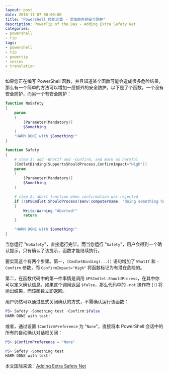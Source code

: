 ```yaml
---
layout: post
date: 2018-11-07 00:00:00
title: "PowerShell 技能连载 - 添加额外的安全防护"
description: PowerTip of the Day - Adding Extra Safety Net
categories:
- powershell
- tip
tags:
- powershell
- tip
- powertip
- series
- translation
---
```

如果您正在编写 PowerShell 函数，并且知道某个函数可能会造成很多危险结果，那么有一个简单的方法可以增加一层额外的安全防护。以下是了个函数，一个没有安全防护，而另一个有安全防护：

```powershell
function NoSafety
{
    param
    (
        [Parameter(Mandatory)]
        $Something
    )
    "HARM DONE with $Something!"
}

function Safety
{
    # step 1: add -WhatIf and -Confirm, and mark as harmful
    [CmdletBinding(SupportsShouldProcess,ConfirmImpact="High")]
    param
    (
        [Parameter(Mandatory)]
        $Something
    )

    # step 2: abort function when confirmation was rejected
    if (!$PSCmdlet.ShouldProcess($env:computername, "doing something harmful"))
    {
        Write-Warning "Aborted!"
        return
    }

    "HARM DONE with $Something!"
}
```

当您运行 "`NoSafety`"，直接运行完毕。而当您运行 "`Safety`"，用户会得到一个确认提示，只有确认了该提示，函数才能继续执行。

要实现这个有两个步骤。第一，`[CmdletBinding(...)]` 语句增加了 `WhatIf` 和 `-Confirm` 参数，而 `ConfirmImpact="High"` 将函数标记为有潜在危险的。

第二，在函数代码中的第一件事情是调用 `$PSCmdlet.ShouldProcess`，在其中你可以定义确认信息。如果这个调用返回 `$false`，那么代码中的 `-not` 操作符 (`!`) 将抛出结果，而该函数立即返回。

用户仍然可以通过显式关闭确认的方式，不需确认运行该函数：

```powershell
PS> Safety -Something test -Confirm:$false
HARM DONE with test!
```

或者，通过设置 `$ConfirmPreference` 为 "`None`"，直接将本 PowerShell 会话中的所有的自动确认对话框关闭：

```powershell
PS> $ConfirmPreference = "None"

PS> Safety -Something test
HARM DONE with test!
```

<!--more-->
本文国际来源：[Adding Extra Safety Net](http://community.idera.com/database-tools/powershell/powertips/b/tips/posts/adding-extra-safety-net)
